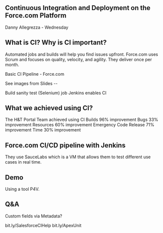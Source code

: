 ## Continuous Integration and Deployment on the Force.com Platform
Danny Allegrezza - Wednesday 

## What is CI? Why is CI important?
Automated jobs and builds will help you find issues upfront. Force.com uses Scrum and focuses on quality, velocity, and agility. They deliver once per month. 



Basic CI Pipeline - Force.com

See images from Slides --

Build sanity test (Selenium) job
Jenkins enables CI 
## What we achieved using CI?
The H&T Portal Team achieved using CI
Builds 96% improvement
Bugs 33% improvement
Resources 60% improvement
Emergency Code Release 71% improvement
Time 30% improvement

## Force.com CI/CD pipeline with Jenkins
They use SauceLabs which is a VM that allows them to test different use cases in real time. 


## Demo
Using a tool P4V. 


## Q&A

Custom fields via Metadata?


bit.ly/SalesforceCIHelp
bit.ly/ApexUnit

